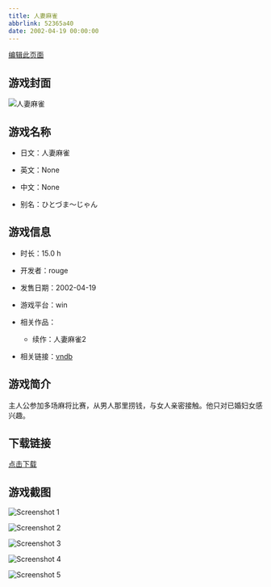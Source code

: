 ```yaml
---
title: 人妻麻雀
abbrlink: 52365a40
date: 2002-04-19 00:00:00
---
```

[编辑此页面](https://github.com/ACG-3/ADV3-source/blob/main/source/_posts/games/%E4%BA%BA%E5%A6%BB%E9%BA%BB%E9%9B%80.md)

## 游戏封面

![人妻麻雀](https://pan.timero.xyz/d/onedrive/img_lib_001/%E4%BA%BA%E5%A6%BB%E9%BA%BB%E9%9B%80_cover.avif)


## 游戏名称

- 日文：人妻麻雀
- 英文：None
- 中文：None

- 别名：ひとづま～じゃん


## 游戏信息

- 时长：15.0 h
- 开发者：rouge
- 发售日期：2002-04-19
- 游戏平台：win
- 相关作品：
   - 续作：人妻麻雀2

- 相关链接：[vndb](https://vndb.org/v2898)


## 游戏简介

主人公参加多场麻将比赛，从男人那里捞钱，与女人亲密接触。他只对已婚妇女感兴趣。




## 下载链接

[点击下载](https://pan.timero.xyz/onedrive/adv_lib_001/%E4%BA%BA%E5%A6%BB%E9%BA%BB%E9%9B%80)


## 游戏截图


![Screenshot 1](https://pan.timero.xyz/d/onedrive/img_lib_001/%E4%BA%BA%E5%A6%BB%E9%BA%BB%E9%9B%80_Screenshot_1.avif)

![Screenshot 2](https://pan.timero.xyz/d/onedrive/img_lib_001/%E4%BA%BA%E5%A6%BB%E9%BA%BB%E9%9B%80_Screenshot_2.avif)

![Screenshot 3](https://pan.timero.xyz/d/onedrive/img_lib_001/%E4%BA%BA%E5%A6%BB%E9%BA%BB%E9%9B%80_Screenshot_3.avif)

![Screenshot 4](https://pan.timero.xyz/d/onedrive/img_lib_001/%E4%BA%BA%E5%A6%BB%E9%BA%BB%E9%9B%80_Screenshot_4.avif)

![Screenshot 5](https://pan.timero.xyz/d/onedrive/img_lib_001/%E4%BA%BA%E5%A6%BB%E9%BA%BB%E9%9B%80_Screenshot_5.avif)

